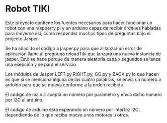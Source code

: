 # Robot TIKI

Este proyecto contiene los fuentes necesarios para hacer funcionar un robot con una raspberry pi y un arduino capaz de recibir órdenes habladas para moverse así, como responder muchos tipos de preguntas bajo el projecto Jasper.

Se ha añadido el código a jasper.py para que al lanzar un error de aplicación llame al programa reloadTiki que lanzará una nueva instancia de jasper. Esto se hace porque de manera aleatoria cada x segundos se lanza una exepción y se para el servicio.

Los módulos de Jasper LEFT.py,RIGHT.py, GO.py y BACK.py lo que hacen es que si se menciona alguna de las cuatro palabras, se envía un número a arduino para que se mueva conforme a la orden recibida.

El código de main.c acepta un número por parámetro y envía dicho número por I2C al arduino. 

El código de arduino está esperando un número por interfaz I2C, dependiendo de lo que reciba mueve unos motores u otros. 

